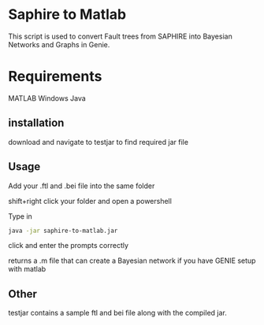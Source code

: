 # Saphire to Matlab

This script is used to convert Fault trees from SAPHIRE into Bayesian Networks and Graphs in Genie.

# Requirements

MATLAB
Windows
Java


## installation

download and navigate to testjar to find required jar file

## Usage
Add your .ftl and .bei file into the same folder

shift+right click your folder and open a powershell

Type in
```bash
java -jar saphire-to-matlab.jar
```
click and enter the prompts correctly

returns a .m file that can create a Bayesian network if you have GENIE setup with matlab

## Other

testjar contains a sample ftl and bei file along with the compiled jar.
